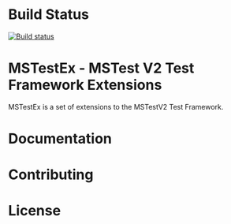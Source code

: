 # Build Status
[![Build status](https://pvlakshm.visualstudio.com/MSTestEx/_apis/build/status/MSTestEx-.NET%20Desktop-CI)](https://pvlakshm.visualstudio.com/MSTestEx/_build/latest?definitionId=95)
# MSTestEx - MSTest V2 Test Framework Extensions
MSTestEx is a set of extensions to the MSTestV2 Test Framework.
# Documentation
# Contributing
# License